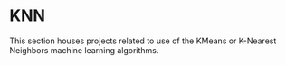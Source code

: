 # KNN
This section houses projects related to use of the KMeans or K-Nearest Neighbors machine learning algorithms.
